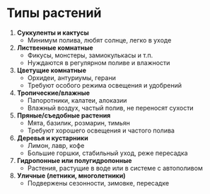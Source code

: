 # Типы растений

1. **Суккуленты и кактусы**
    - Минимум полива, любят солнце, легко в уходе
2. **Лиственные комнатные**
    - Фикусы, монстеры, замиокулькасы и т.п.
    - Нуждаются в регулярном поливе и влажности
3. **Цветущие комнатные**
    - Орхидеи, антуриумы, герани
    - Требуют особого режима освещения и удобрений
4. **Тропические/влажные**
    - Папоротники, калатеи, алоказии
    - Влажный воздух, частый полив, не переносят сухости
5. **Пряные/съедобные растения**
    - Мята, базилик, розмарин, тимьян
    - Требуют хорошего освещения и частого полива
6. **Деревья и кустарники**
    - Лимон, лавр, кофе
    - Большие горшки, стабильный уход, реже пересадка
7. **Гидропонные или полугидропонные**
    - Растения, растущие в воде или в системе с автополивом
8. **Уличные (летники, многолетники)**
    - Подвержены сезонности, зимовке, пересадке
